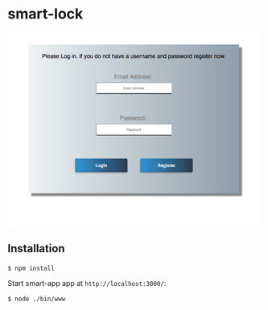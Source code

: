 # smart-lock 
<img src="public/images/Screen Shot 2017-05-22 at 7.37.19 AM.png" width="846">

## Installation

```bash
$ npm install
```
Start smart-app app at `http://localhost:3000/`:

```bash
$ node ./bin/www
```
